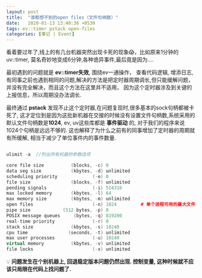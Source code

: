 ```yaml
---
layout: post
title:  "谁都想不到的open files（文件句柄数）"
date:   2020-01-13 13:40:36 +0530
tags: ev::timer pstack open-files
categories: [事记 | Event]
---
```

看着要过年了,线上的有几台机器突然出现卡死的现象:scream:，比如原来1分钟的uv::timer, 莫名奇妙地变成6分钟,各种诡异事件,最后竟是因为....

最初遇到的问题就是 **ev::timer失效**, 围绕ev一通操作， 查看代码逻辑, 增添日志,有同事之前也遇到相同的问题,解决的方法是把定时器周期调长,但只能缓解问题，并没有完全解决，而且这个方法在这里并不适用，
因为这个定时器涉及到关键的上报信息，所以周期没办法调长.

最终通过 **pstack** 发现不止这个定时器,在问题复现时,很多基本的sock句柄都被卡死了, 这才定位到是因为这批新机器在交接的时候没有设置文件句柄数,系统采用的默认文件句柄数是**1024**, ev, uv这些库都是 **事件驱动** 的, 对于我们的程序来说1024个句柄是远远不够的.
这也解释了为什么之前有的同事增加了定时器的周期就有所缓解, 相当于减少了单位事件内的事件数量.

```c++

ulimit -a  //列出所有机器的参数选项

core file size          (blocks, -c) 0
data seg size           (kbytes, -d) unlimited
scheduling priority             (-e) 0
file size               (blocks, -f) unlimited
pending signals                 (-i) 514316
max locked memory       (kbytes, -l) 64
max memory size         (kbytes, -m) unlimited
open files                      (-n) 1024         # 单个进程可用的最大文件句柄数（系统默认1024）
pipe size            (512 bytes, -p) 8
POSIX message queues     (bytes, -q) 819200
real-time priority              (-r) 0
stack size              (kbytes, -s) 10240
cpu time               (seconds, -t) unlimited
max user processes              (-u) 10240
virtual memory          (kbytes, -v) unlimited
file locks                      (-x) unlimited

```

:bulb: **问题发生在个别机器上, 回退稳定版本问题仍然出现. 控制变量, 这种时候就不应该只局限在代码上找问题了.**
